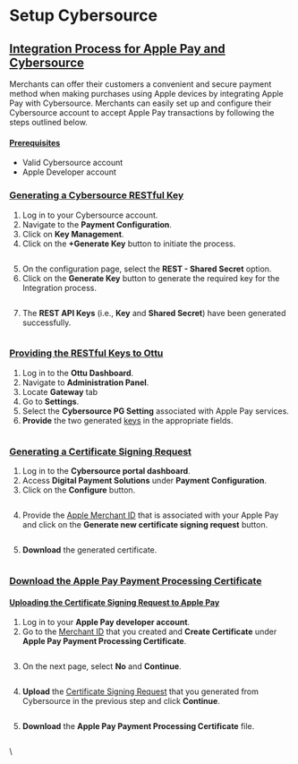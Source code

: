 # Setup Cybersource

## [Integration Process for Apple Pay and Cybersource](setup-cybersource.md#integration-process-for-apple-pay-and-cybersource)

Merchants can offer their customers a convenient and secure payment method when making purchases using Apple devices by integrating Apple Pay with Cybersource. Merchants can easily set up and configure their Cybersource account to accept Apple Pay transactions by following the steps outlined below.

#### [**Prerequisites**](setup-cybersource.md#prerequisites)

* Valid Cybersource account
* Apple Developer account

### [**Generating a Cybersource RESTful Key**](setup-cybersource.md#generating-a-cybersource-restful-key)

1. Log in to your Cybersource account.
2. Navigate to the **Payment Configuration**.
3. Click on **Key Management**.
4. Click on the **+Generate Key** button to initiate the process.

<figure><img src="https://lh3.googleusercontent.com/PWiVlDT5pkJLiHNvrO4OJPxEzLrw9ONs7iuMOXOKpr9LNPJgCzfwbpLwsytMNDTbwVNtlNGIugDfDUF4wOVSCWUKPpRdJNWX6MQ5vFrtQO660FleSePZLE0krEL4W4pZqkQ0Jsr3hTmrmxjz4vvtb6A" alt=""><figcaption></figcaption></figure>

5. On the configuration page, select the **REST - Shared Secret** option.
6. Click on the **Generate Key** button to generate the required key for the Integration process.

<figure><img src="https://lh6.googleusercontent.com/LXFKWzCLAmvkA4PADZSWyaqxcA3zQcFTBS6aavY9TMxUXJKE3ZQ6yhUbUrfM8461OzViX5CRPE8lMa9PCAzgzp_MxWUAaH3vPRMMX8D99VoMbSc8gryW5qapKMnW3MEdIxiBD86VDziW61VnD7RC4sU" alt=""><figcaption></figcaption></figure>

7. The **REST API Keys** (i.e., **Key** and **Shared Secret**) have been generated successfully.

<figure><img src="https://lh5.googleusercontent.com/6ZHphttaddlCZDQCSxGjdugqeCFBZ6P_C37oFVYiOLowcpMvVurJGXAsj5d6Ve7JuGfhRKfD0mX_zvarO3HzkeTadg-QaohN8iv16EYcTMpMeykD6j-cdocaycDN08KZPrwTLx5nVGZRZCsaPo-vEXI" alt=""><figcaption></figcaption></figure>

### [**Providing the RESTful Keys to Ottu**](setup-cybersource.md#providing-the-restful-keys-to-ottu)

1. Log in to the **Ottu Dashboard**.
2. Navigate to **Administration Panel**.
3. Locate **Gateway** tab
4. Go to **Settings**.
5. Select the **Cybersource PG Setting** associated with Apple Pay services.
6. **Provide** the two generated [keys](setup-cybersource.md#generating-a-cybersource-restful-key) in the appropriate fields.

<figure><img src="https://lh5.googleusercontent.com/_9xpATTwn_rna7O4JeG1HCvFkGJ69tuQisicBM0iEXP3ICh9_F4BldZwdIib_bl8nbJMB4t82ukKvVEkZhvsCL4hq3KYQzClsk0fWViymQYnMX0r8SrscD-QFhN40iV6v6rNFf-CZ6ETazYLkpROoJI" alt=""><figcaption></figcaption></figure>

### [**Generating a Certificate Signing Request**](setup-cybersource.md#generating-a-certificate-signing-request)

1. Log in to the **Cybersource portal dashboard**.
2. Access **Digital Payment Solutions** under **Payment Configuration**.
3. Click on the **Configure** button.

<figure><img src="https://lh5.googleusercontent.com/47GpHtPOIx6sIuuV0I-vt-18EVBGhP20zElpS4fmx8LIM983lHXdjwjiniGcqXVZrI_zJdffOLwVY2piVyRlDvJH8OdIJf-kMBIg0BMnnD1XmWjhfDMv9ddQu_4eNCnhtfUTTdWakAZeovRMRLwCVhE" alt=""><figcaption></figcaption></figure>

4. Provide the [Apple Merchant ID](https://hazems-organization-new.gitbook.io/demo/user-guide/apple-pay#creating-merchant-id) that is associated with your Apple Pay and click on the **Generate new certificate signing request** button.

<figure><img src="https://lh6.googleusercontent.com/BSvhDyGVYB9WYYDKT9M4yqVLHst0B-zmV-4ouDMtwVT05aH7oQ5y_DbggHYOWPf0MA73xJ9M2eMV2ywzSRpCcQEv3IVdhNMjz41vq8PSi3SqKK_MjVcAvgWRL1tyHIDJqOtZRGFWXckwXmeqniMxOg8" alt=""><figcaption></figcaption></figure>

5. **Download** the generated certificate.

<figure><img src="https://lh4.googleusercontent.com/2Ka1RR0YxpnJ1fvNvO9-Yda1Ka72PNkKADODRDRHN6G8fokfLl8fCb6GJ7715M0cMjWYxuZQQmttuZoY_3noReHbVX4k5bwx9IO1gRNtxUIxWNIznXsTiTqPtXiTIJ1qfzMGgZVynr6NnU7uJ3K1Mzc" alt=""><figcaption></figcaption></figure>

### [**Download** the **Apple Pay Payment Processing Certificate**](setup-cybersource.md#download-the-apple-pay-payment-processing-certificate)

#### [**Uploading the Certificate Signing Request to Apple Pay**](setup-cybersource.md#uploading-the-certificate-signing-request-to-apple-pay)

1. Log in to your **Apple Pay developer account**.
2. Go to the [Merchant ID](../apple-pay.md#creating-merchant-id) that you created and **Create Certificate** under **Apple Pay Payment Processing Certificate**.

<figure><img src="https://lh4.googleusercontent.com/t4XvGJEL1USsMOctPDMRFwgdUgonEOXtNg14FBTVWJ3ywOJlBgdC3cp1716FB4DFNtnPCO70s4S4ehV1JDNYPjdNYELZvVnoNFxcNxS6B6asBNOTu86UkV4nar1N9x0-VmPb8nxLwd4XcqVQfdGc6Ng" alt=""><figcaption></figcaption></figure>

3. On the next page, select **No** and **Continue**.

<figure><img src="https://lh3.googleusercontent.com/Y8WKsp7kf_QPSNPozgGRCaxlVw_gLJIiOmIntAtKQHZ_vYumJQmEnq1P3uB-qHiKX_UKOjcip3U5cRXVNcQeA5KV4Bh4YBRN0CTbYppLcVHeMxDP4UXfRFLPrzFrrUzBEk3UqynPWYbz_XFrEo0v_0Q" alt=""><figcaption></figcaption></figure>

4. **Upload** the [Certificate Signing Request](setup-cybersource.md#generating-a-certificate-signing-request) that you generated from Cybersource in the previous step and click **Continue**.

<figure><img src="https://lh3.googleusercontent.com/YJ-gu3u4Q92K7H_aQlsygkLUmxJnetG55q7C8N91pPlKJof23yl65JUlWXac7Bw5fVavXRcuoKgBTrp0VrIGrta9j4Fvl9O1MLwMs9ltTKr8uIolvaNpU41lt1Rr6-9M_oRL3iq6UQ9tOzSnYRO8USI" alt=""><figcaption></figcaption></figure>

5. **Download** the **Apple Pay Payment Processing Certificate** file.

<figure><img src="https://lh4.googleusercontent.com/RgOCKmbNH_StKhHKUepR82xeSaQnjUpnxY8tRj7cbmK4kug_4Oa7FpxfSypdy8lDDutzPkI-8vmJe0B5Mf-gQz8fTTBVebqXZQVKQDylo1eNLeT4slK0o4JhRRtySk4BcyLBK5uCh0YLA5ui0T7xoBw" alt=""><figcaption></figcaption></figure>

\
